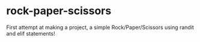 # rock-paper-scissors
First attempt at making a project, a simple Rock/Paper/Scissors using randit and elif statements!
